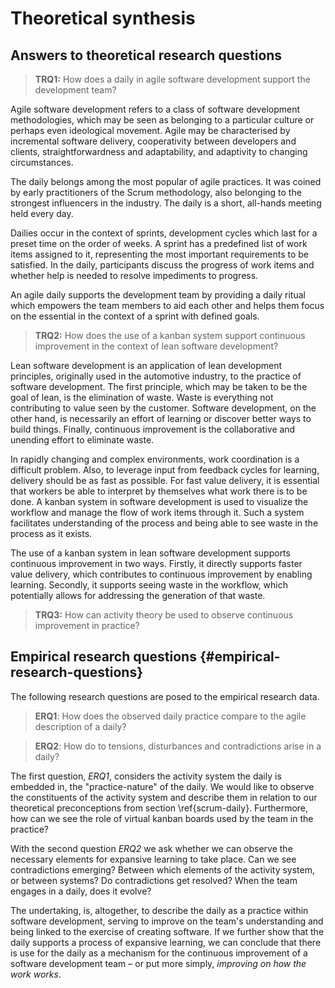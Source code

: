 
# Theoretical synthesis

## Answers to theoretical research questions

> **TRQ1:** How does a daily in agile software development support the development team?

Agile software development refers to a class of software development methodologies, which may be seen as belonging to a particular culture or perhaps even ideological movement. Agile may be characterised by incremental software delivery, cooperativity between developers and clients, straightforwardness and adaptability, and adaptivity to changing circumstances.

The daily belongs among the most popular of agile practices. It was coined by early practitioners of the Scrum methodology, also belonging to the strongest influencers in the industry. The daily is a short, all-hands meeting held every day.

Dailies occur in the context of sprints, development cycles which last for a preset time on the order of weeks. A sprint has a predefined list of work items assigned to it, representing the most important requirements to be satisfied.
In the daily, participants discuss the progress of work items and whether help is needed to resolve impediments to progress.

An agile daily supports the development team by providing a daily ritual which empowers the team members to aid each other and helps them focus on the essential in the context of a sprint with defined goals.

> **TRQ2:** How does the use of a kanban system support continuous improvement in the context of lean software development?

Lean software development is an application of lean development principles, originally used in the automotive industry, to the practice of software development. The first principle, which may be taken to be the goal of lean, is the elimination of waste. Waste is everything not contributing to value seen by the customer. Software development, on the other hand, is necessarily an effort of learning or discover better ways to build things. Finally, continuous improvement is the collaborative and unending effort to eliminate waste.

In rapidly changing and complex environments, work coordination is a difficult problem. Also, to leverage input from feedback cycles for learning, delivery should be as fast as possible. For fast value delivery, it is essential that workers be able to interpret by themselves what work there is to be done. A kanban system in software development is used to visualize the workflow and manage the flow of work items through it. Such a system facilitates understanding of the process and being able to see waste in the process as it exists.

The use of a kanban system in lean software development supports continuous improvement in two ways. Firstly, it directly supports faster value delivery, which contributes to continuous improvement by enabling learning. Secondly, it supports seeing waste in the workflow, which potentially allows for addressing the generation of that waste.

> **TRQ3:** How can activity theory be used to observe continuous improvement in practice?



## Empirical research questions {#empirical-research-questions}

The following research questions are posed to the empirical research data.

> **ERQ1**: How does the observed daily practice compare to the agile description of a daily?

> **ERQ2**: How do to tensions, disturbances and contradictions arise in a daily?

The first question, *ERQ1*, considers the activity system the daily is embedded in, the "practice-nature" of the daily. We would like to observe the constituents of the activity system and describe them in relation to our theoretical preconceptions from section \ref{scrum-daily}. Furthermore, how can we see the role of virtual kanban boards used by the team in the practice?

With the second question *ERQ2* we ask whether we can observe the necessary elements for expansive learning to take place. Can we see contradictions emerging? Between which elements of the activity system, or between systems? Do contradictions get resolved? When the team engages in a daily, does it evolve?

The undertaking, is, altogether, to describe the daily as a practice within software development, serving to improve on the team's understanding and being linked to the exercise of creating software. If we further show that the daily supports a process of expansive learning, we can conclude that there is use for the daily as a mechanism for the continuous improvement of a software development team – or put more simply, *improving on how the work works*.
